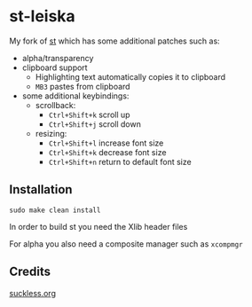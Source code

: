 # st-leiska

My fork of [st](https://st.suckless.org/) which has some additional patches such as:
* alpha/transparency
* clipboard support
  * Highlighting text automatically copies it to clipboard
  * `MB3` pastes from clipboard
* some additional keybindings:
  * scrollback:
    * `Ctrl+Shift+k` scroll up
    * `Ctrl+Shift+j` scroll down
  * resizing:
    * `Ctrl+Shift+l` increase font size   
    * `Ctrl+Shift+k` decrease font size
    * `Ctrl+Shift+n` return to default font size
    

## Installation

    sudo make clean install

In order to build st you need the Xlib header files

For alpha you also need a composite manager such as `xcompmgr`

## Credits

[suckless.org](https://suckless.org/philosophy/)
  
